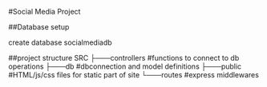 #Social Media Project

##Database setup

create database socialmediadb

##project structure
SRC
├───controllers   #functions to connect to db operations
├───db            #dbconnection and model definitions
├───public        #HTML/js/css files for static part of site
└───routes        #express middlewares